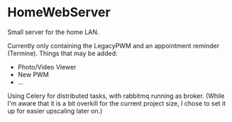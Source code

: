 # HomeWebServer
 Small server for the home LAN.

 Currently only containing the LegacyPWM and an appointment reminder (Termine).
 Things that may be added:
 - Photo/Video Viewer
 - New PWM
 - ...
 
 Using Celery for distributed tasks, with rabbitmq running as broker.
 (While I'm aware that it is a bit overkill for the current project size, I chose to set it up for easier upscaling later on.)
